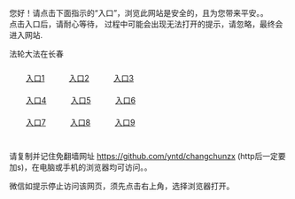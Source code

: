 您好！请点击下面指示的“入口”，浏览此网站是安全的，且为您带来平安。。 <br/>
点击入口后，请耐心等待， 过程中可能会出现无法打开的提示，请忽略，最终会进入网站. </br>

法轮大法在长春<br/>
<div style="padding:10px"><a style="margin:20px" target="_blank" href="https://d51181m0vuali.cloudfront.net/2Qpsp?kcgqpeeg" id="ccLink1" rel="nofollow">入口1</a> <a target="_blank" style="margin:20px" href="https://d26lfizd8cg9tb.cloudfront.net/2Qpsp?dzbqgd" id="ccLink2" rel="nofollow">入口2</a> <a style="margin:20px" target="_blank" href="https://dinkkj3nnfyzy.cloudfront.net/2Qpsp?hhler" id="ccLink3" rel="nofollow">入口3</a></div>

<div style="padding:10px" ><a style="margin:20px" target="_blank" href="https://d51181m0vuali.cloudfront.net/2Qpsp?kcgqpeeg" id="ccLink4" rel="nofollow">入口4</a> <a style="margin:20px" href="https://d26lfizd8cg9tb.cloudfront.net/2Qpsp?dzbqgd" target="_blank" id="ccLink5" rel="nofollow">入口5</a> <a style="margin:20px" href="https://dinkkj3nnfyzy.cloudfront.net/2Qpsp?hhler" target="_blank" id="ccLink6" rel="nofollow">入口6</a></div>

<div style="padding:10px"><a style="margin:20px" target="_blank" href="https://d51181m0vuali.cloudfront.net/2Qpsp?kcgqpeeg" id="ccLink7" rel="nofollow">入口7</a> <a style="margin:20px" href="https://d26lfizd8cg9tb.cloudfront.net/2Qpsp?dzbqgd" target="_blank" id="ccLink8" rel="nofollow">入口8</a> <a style="margin:20px" target="_blank" href="https://dinkkj3nnfyzy.cloudfront.net/2Qpsp?hhler" id="ccLink9" rel="nofollow">入口9</a></div>

<br/>



请复制并记住免翻墙网址 https://github.com/yntd/changchunzx (http后一定要加s)，在电脑或手机的浏览器均可访问。。<br/>

微信如提示停止访问该网页，须先点击右上角，选择浏览器打开。
